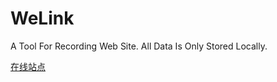 # WeLink

A Tool For Recording Web Site. All Data Is Only Stored Locally.

[在线站点](https://swlws.github.io/WeLink/)
